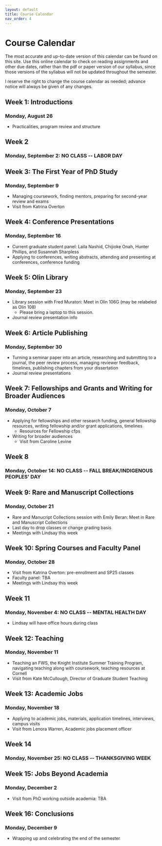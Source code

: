 ```yaml
---
layout: default
title: Course Calendar
nav_order: 4
---
```

# Course Calendar
The most accurate and up-to-date version of this calendar can be found on this site. Use this online calendar to check on reading assignments and other due dates, rather than the pdf or paper version of our syllabus, since those versions of the syllabus will not be updated throughout the semester.

I reserve the right to change the course calendar as needed; advance notice will always be given of any changes.

## Week 1: Introductions
### Monday, August 26
- Practicalities, program review and structure

## Week 2
### Monday, September 2: NO CLASS -- LABOR DAY

## Week 3: The First Year of PhD Study
### Monday, September 9
- Managing coursework, finding mentors, preparing for second-year review and exams
- Visit from Katrina Overton

## Week 4: Conference Presentations
### Monday, September 16
- Current graduate student panel: Laila Nashid, Chijioke Onah, Hunter Phillips, and Susannah Sharpless
- Applying to conferences, writing abstracts, attending and presenting at conferences, conference funding

## Week 5: Olin Library
### Monday, September 23
- Library session with Fred Muratori: Meet in Olin 106G (may be relabeled as Olin 108)
    - Please bring a laptop to this session.
- Journal review presentation info

## Week 6: Article Publishing
### Monday, September 30
- Turning a seminar paper into an article, researching and submitting to a journal, the peer review process, managing reviewer feedback, timelines, publishing chapters from your dissertation
- Journal review presentations

## Week 7: Fellowships and Grants and Writing for Broader Audiences
### Monday, October 7
- Applying for fellowships and other research funding, general fellowship resources, writing fellowship and/or grant applications, timelines
	- Resources for Fellowship cfps
- Writing for broader audiences
    - Visit from Caroline Levine 

## Week 8
### Monday, October 14: NO CLASS -- FALL BREAK/INDIGENOUS PEOPLES' DAY

## Week 9: Rare and Manuscript Collections
### Monday, October 21
- Rare and Manucript Collections session with Emily Beran: Meet in Rare and Manuscript Collections
- Last day to drop classes or change grading basis
- Meetings with Lindsay this week

## Week 10: Spring Courses and Faculty Panel
### Monday, October 28
- Visit from Katrina Overton: pre-enrollment and SP25 classes
- Faculty panel: TBA
- Meetings with Lindsay this week

## Week 11
### Monday, November 4: NO CLASS -- MENTAL HEALTH DAY
- Lindsay will have office hours during class

## Week 12: Teaching
### Monday, November 11
- Teaching an FWS, the Knight Institute Summer Training Program, navigating teaching along with coursework, teaching resources at Cornell
- Visit from Kate McCullough, Director of Graduate Student Teaching

## Week 13: Academic Jobs
### Monday, November 18
- Applying to academic jobs, materials, application timelines, interviews, campus visits
- Visit from Lenora Warren, Academic jobs placement officer

## Week 14
### Monday, November 25: NO CLASS -- THANKSGIVING WEEK

## Week 15: Jobs Beyond Academia
### Monday, December 2
- Visit from PhD working outside academia: TBA

## Week 16: Conclusions
### Monday, December 9
- Wrapping up and celebrating the end of the semester
